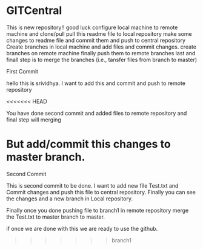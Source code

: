# GITCentral
This is new repository!! good luck
configure local machine to remote machine and clone/pull
pull this readme file to local repository 
make some changes to readme file and commit them and push to central repository
Create branches in local machine and add files and commit changes.
create branches on remote machine 
finally push them to remote branches
last and finall step is to merge the branches (i.e., tansfer files from branch to master)


First Commit 

hello this is srividhya. I want to add this and commit and push to remote repository

<<<<<<< HEAD

You have done second commit and added files to remote repository and final step will merging

But add/commit this changes to master branch.
=======
Second Commit

This is second commit to be done. I want to add new file Test.txt and Commit changes and push this file to central repository.
Finally you can see the changes and a new branch in Local repository.


Finally once you done pushing file to branch1 in remote repository merge the Test.txt to master branch to master. 

if once we are done with this we are ready to use the github. 

>>>>>>> branch1




